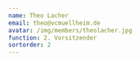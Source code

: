 ```yaml
---
name: Theo Lacher
email: theo@vcmuellheim.de
avatar: /img/members/theolacher.jpg
function: 2. Vorsitzender
sortorder: 2
---
```

